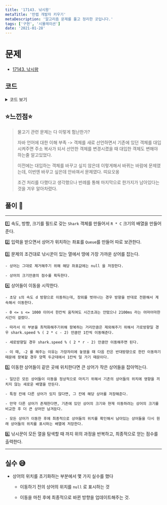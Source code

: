 ```yaml
---
title: '17143. 낚시왕'
metaTitle: '만렙 개발자 키우기'
metaDescription: '알고리즘 문제를 풀고 정리한 곳입니다.'
tags: ['구현', '시뮬레이션']
date: '2021-01-28'
---
```


# 문제
- [17143. 낚시왕](https://www.acmicpc.net/problem/17143)

## 코드

<details><summary> 코드 보기 </summary>


``` java
import java.io.BufferedReader;
import java.io.IOException;
import java.io.InputStreamReader;
import java.util.*;

class Pair {
    int x, y;

    public Pair(int x, int y) {
        this.x = x;
        this.y = y;
    }
}

class Shark {
    int speed, size, dir;

    public Shark(int speed, int dir, int size) {
        this.speed = speed;
        this.size = size;
        this.dir = dir;
    }
}

public class Q17143 {

    static int r, c, m, arr[][], dx[] = {0, -1, 1, 0, 0}, dy[] = {0, 0, 0, 1, -1};
    static Shark fish[][];
    static Queue<Pair> pos = new LinkedList<>();

    public static void main(String[] args) throws IOException {
        init();
        solution();
    }

    private static void solution() {
        int ans = 0;
        for (int king = 1; king <= c; ++king) {
            ans += fishing(king);
            sharkMove();
        }
        System.out.println(ans);
    }

    static int fishing(int col){
        for (int row = 1; row <= r; row++) {
            if(fish[row][col] == null) continue;
            int ret = fish[row][col].size;
            fish[row][col] = null;
            return ret;
        }
        return 0;
    }

    static void sharkMove() {
        Shark occupied[][] = new Shark[r + 1][c + 1];

        int size = pos.size();
        for (int s = 0; s < size; s++) {
            Pair here = pos.poll();
            int x = here.x, y = here.y, dir;
            Shark it = fish[x][y];
            if(it == null) continue;
            dir = it.dir;

            // move
            if (dir == 1 || dir == 2) {
                for (int sp = 0; sp < it.speed % (2 * r - 2); ++sp) {
                    if (x + dx[dir] < 1) dir = 2;
                    if (x + dx[dir] > r) dir = 1;
                    x += dx[dir];
                }
            }
            else{
                for (int sp = 0; sp < it.speed % (2 * c - 2); ++sp) {
                    if (y + dy[dir] < 1) dir = 3;
                    if (y + dy[dir] > c) dir = 4;
                    y += dy[dir];
                }
            }
            it.dir = dir;
            fish[here.x][here.y] = null;
            // mark : After moving => x, y          Before moving => here.x, here.y;

            // not occupied case
            if (occupied[x][y] == null) {
                occupied[x][y] = new Shark(it.speed, it.dir, it.size);
            }
            // occupied case
            else {
                Shark old = occupied[x][y];
                if (old.size >= it.size) continue;
                else {
                    occupied[x][y] = new Shark(it.speed, it.dir, it.size);
                }
            }
        }

        // update fishes with current state after moving
        for (int i = 1; i <= r; i++) {
            for (int j = 1; j <= c; j++) {
                if (occupied[i][j] != null) {
                    pos.add(new Pair(i, j));
                    Shark it = occupied[i][j];
                    fish[i][j] = new Shark(it.speed, it.dir, it.size);
                }
            }
        }
    }

    private static void init() throws IOException {
        BufferedReader br = new BufferedReader(new InputStreamReader(System.in));
        StringTokenizer st = new StringTokenizer(br.readLine());
        r = Integer.parseInt(st.nextToken());
        c = Integer.parseInt(st.nextToken());
        m = Integer.parseInt(st.nextToken());
        arr = new int[r + 1][c + 1];
        fish = new Shark[r + 1][c + 1];

        for (int i = 0; i < m; i++) {
            st = new StringTokenizer(br.readLine());
            int x = Integer.parseInt(st.nextToken()), y = Integer.parseInt(st.nextToken());
            int sp = Integer.parseInt(st.nextToken()), d = Integer.parseInt(st.nextToken()), si = Integer.parseInt(st.nextToken());
            fish[x][y] = new Shark(sp, d, si);
            pos.add(new Pair(x, y));
        }
    }
}

/* 나를 영겁의 고뇌에서 꺼내준 반례
100 7 7
3 2 2 3 9
3 3 1 3 3
3 5 1 4 7
3 6 2 4 6
2 4 1 2 8
1 4 2 2 4
4 4 1 1 5
0

 */

```
</details>

## ⭐️느낀점⭐️
> 물고기 관련 문제는 다 이렇게 험난한가?
>
> 자바 언어에 대한 이해 부족 -> 객체를 새로 선언하면서 기존에 있던 객체를 대입시켜주면 주소 복사가 되서 선언한 객체를 변경시켰을 때 대입한 객체도 변해야하는줄 알고있었다.
>
> 이전에는 대입하는 객체를 바꾸고 싶지 않은데 이렇게해서 바뀌는 바람에 문제였는데, 이번엔 바꾸고 싶은데 안바껴서 문제였다. 띠요오옹
>
> 조건 처리를 다했다고 생각했으나 반례를 통해 마지막으로 한가지가 남아있다는 것을 겨우 알아차렸다.

## 풀이 📣
<hr/>

1️⃣ 속도, 방향, 크기를 필드로 갖는 `Shark` 객체를 만들어서  `R * C` 크기의 배열을 만들어준다.

2️⃣ 입력을 받으면서 상어가 위치하는 좌표를 `Queue`를 만들어 따로 보관한다.

3️⃣ 문제의 조건대로 낚시꾼이 있는 열에서 땅에 가장 가까운 상어를 잡는다.

    - 상어는 그대로 제거해주기 위해 해당 좌표값에는 null 을 저장한다.

    - 상어의 크기만큼의 점수를 획득한다.

4️⃣ 상어들이 이동을 시작한다.

    - 초당 s의 속도 d 방향으로 이동하는데, 장외를 벗어나는 경우 방향을 반대로 전환해서 계속해서 이동한다.

    - 0 <= s <= 1000 이어서 한칸씩 움직여도 시간초과는 안떴으나 2100ms 라는 어마어마한 시간이 걸렸다.

    - 따라서 이 부분을 최적화해주기위해 왕복하는 거리만큼은 제외해주기 위해서 가로방향일 경우 shark.speed % ( 2 * c - 2) 만큼만 1칸씩 이동해준다.

    - 세로방향일 경우 shark.speed % ( 2 * r - 2) 만큼만 이동해주면 된다.

    - 이 때, -2 를 해주는 이유는 가장자리에 놓였을 때 다음 칸은 반대방향으로 한칸 이동하기 때문에 왕복할 경우 양쪽 두군데에서 1칸씩 덜 가기 때문이다.

5️⃣ 이동한 상어들이 같은 곳에 위치한다면 큰 상어가 작은 상어들을 잡아먹는다.

    - 일단은 모든 상어들이 이동을 정상적으로 마치기 위해서 기존의 상어들의 위치에 영향을 끼치지 않는 새로운 배열을 만든다.

    - 특정 칸에 다른 상어가 있지 않다면, 그 칸에 해당 상어를 저장해준다.

    - 만약 다른 상어가 존재한다면, 기존에 있던 상어의 크기와 현재 이동하려는 상어의 크기를 비교한 후 더 큰 상어만 남겨둔다.

    - 모든 상어가 이동한 후에 최종적으로 상어들의 위치를 확인해서 남아있는 상어들을 다시 원래 상어들의 위치를 표시하는 배열에 저장한다.

6️⃣ 낚시꾼이 모든 열을 탐색할 때 까지 위의 과정을 반복하고, 최종적으로 얻는 점수를 출력한다.

<hr/>

## 실수 😅
- 상어의 위치를 초기화하는 부분에서 몇 가지 실수를 했다

    - 이동하기 전의 상어의 위치를 `null` 로 표시하는 것

    - 이동을 마친 후에 최종적으로 바뀐 방향을 업데이트해주는 것.

